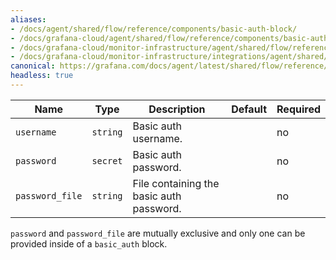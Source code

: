 ```yaml
---
aliases:
- /docs/agent/shared/flow/reference/components/basic-auth-block/
- /docs/grafana-cloud/agent/shared/flow/reference/components/basic-auth-block/
- /docs/grafana-cloud/monitor-infrastructure/agent/shared/flow/reference/components/basic-auth-block/
- /docs/grafana-cloud/monitor-infrastructure/integrations/agent/shared/flow/reference/components/basic-auth-block/
canonical: https://grafana.com/docs/agent/latest/shared/flow/reference/components/basic-auth-block/
headless: true
---
```


Name | Type | Description | Default | Required
---- | ---- | ----------- | ------- | --------
`username` | `string` | Basic auth username. | | no
`password` | `secret` | Basic auth password. | | no
`password_file` | `string` | File containing the basic auth password. | | no

`password` and `password_file` are mutually exclusive and only one can be
provided inside of a `basic_auth` block.
